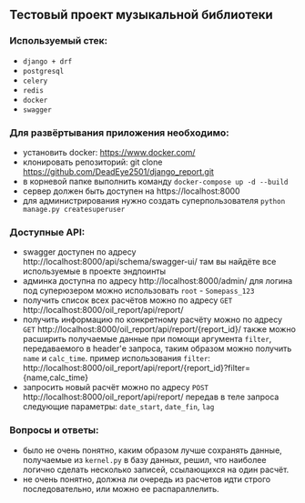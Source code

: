 ## Тестовый проект музыкальной библиотеки

### Используемый стек:

- `django + drf`
- `postgresql`
- `celery`
- `redis`
- `docker`
- `swagger`

### Для развёртывания приложения необходимо:

- установить docker: https://www.docker.com/
- клонировать репозиторий: git clone https://github.com/DeadEye2501/django_report.git
- в корневой папке выполнить команду `docker-compose up -d --build`
- сервер должен быть доступен на https://localhost:8000
- для администрирования нужно создать суперпользователя `python manage.py createsuperuser`

### Доступные API:

- swagger доступен по адресу http://localhost:8000/api/schema/swagger-ui/ там вы найдёте все используемые в проекте эндпоинты
- админка доступна по адресу http://localhost:8000/admin/ для логина под суперюзером можно использовать `root` - `Somepass_123`
- получить список всех расчётов можно по адресу `GET` http://localhost:8000/oil_report/api/report/
- получить информацию по конкретному расчёту можно по адресу `GET` http://localhost:8000/oil_report/api/report/{report_id}/
также можно расширить получаемые данные при помощи аргумента `filter`, передаваемого в header'е запроса, таким образом
можно получить `name` и `calc_time`. пример использования `filter`: http://localhost:8000/oil_report/api/report/{report_id}?filter={name,calc_time}
- запросить новый расчёт можно по адресу `POST` http://localhost:8000/oil_report/api/report/ передав в теле запроса следующие параметры:
`date_start`, `date_fin`, `lag`

### Вопросы и ответы:

- было не очень понятно, каким образом лучше сохранять данные, получаемые из `kernel.py` в базу данных, решил, что наиболее
логично сделать несколько записей, ссылающихся на один расчёт.
- не очень понятно, должна ли очередь из расчетов идти строго последовательно, или можно ее распараллелить.